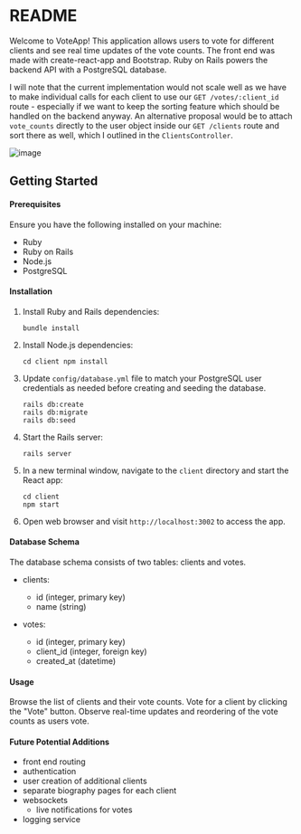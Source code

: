 # README

Welcome to VoteApp! This application allows users to vote for different clients and see real time updates of the vote counts. The front end was made with create-react-app and Bootstrap. Ruby on Rails powers the backend API with a PostgreSQL database.

I will note that the current implementation would not scale well as we have to make individual calls for each client to use our `GET /votes/:client_id` route - especially if we want to keep the sorting feature which should be handled on the backend anyway. An alternative proposal would be to attach `vote_counts` directly to the user object inside our `GET /clients` route and sort there as well, which I outlined in the `ClientsController`.

![image](https://github.com/jasonxhang/perchwell-tha/assets/38513090/4d8ab708-7baf-4124-a0bb-2727a7052e84)

## Getting Started

#### Prerequisites

Ensure you have the following installed on your machine:

- Ruby
- Ruby on Rails
- Node.js
- PostgreSQL

#### Installation

1. Install Ruby and Rails dependencies:

   ```
   bundle install
   ```

2. Install Node.js dependencies:

   ```
   cd client npm install
   ```

3. Update `config/database.yml` file to match your PostgreSQL user credentials as needed before creating and seeding the database.

   ```
   rails db:create
   rails db:migrate
   rails db:seed
   ```

4. Start the Rails server:

   ```
   rails server
   ```

5. In a new terminal window, navigate to the `client` directory and start the React app:

   ```
   cd client
   npm start
   ```

6. Open web browser and visit `http://localhost:3002` to access the app.

#### Database Schema

The database schema consists of two tables: clients and votes.

- clients:

  - id (integer, primary key)
  - name (string)

- votes:
  - id (integer, primary key)
  - client_id (integer, foreign key)
  - created_at (datetime)

#### Usage

Browse the list of clients and their vote counts.
Vote for a client by clicking the "Vote" button.
Observe real-time updates and reordering of the vote counts as users vote.

#### Future Potential Additions

- front end routing
- authentication
- user creation of additional clients
- separate biography pages for each client
- websockets
  - live notifications for votes
- logging service
